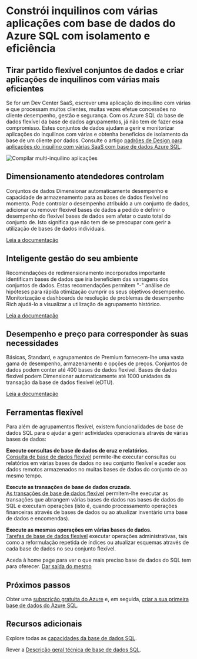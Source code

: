 <properties
   pageTitle="Base de dados Azure SQL constrói inquilinos com várias aplicações com isolamento e eficiência"
   description="Saiba como base de dados SQL constrói inquilinos com várias aplicações"
   keywords=""
   services="sql-database"
   documentationCenter=""
   authors="CarlRabeler"
   manager="jhubbard"
   editor=""/>

<tags
   ms.service="sql-database"
   ms.devlang="NA"
   ms.topic="article"
   ms.tgt_pltfrm="NA"
   ms.workload="data-management"
   ms.date="10/13/2016"
   ms.author="carlrab"/>

# <a name="builds-multi-tenant-apps-with-azure-sql-database-with-isolation-and-efficiency"></a>Constrói inquilinos com várias aplicações com base de dados do Azure SQL com isolamento e eficiência

## <a name="leverage-elastic-pools-and-build-more-efficient-multi-tenant-apps"></a>Tirar partido flexível conjuntos de dados e criar aplicações de inquilinos com várias mais eficientes

Se for um Dev Center SaaS, escrever uma aplicação do inquilino com várias e que processam muitos clientes, muitas vezes efetue concessões no cliente desempenho, gestão e segurança. Com os Azure SQL da base de dados flexível da base de dados agrupamentos, já não tem de fazer essa compromisso. Estes conjuntos de dados ajudam a gerir e monitorizar aplicações do inquilinos com várias e obtenha benefícios de isolamento da base de um cliente por dados. Consulte o artigo [padrões de Design para aplicações do inquilino com várias SaaS com base de dados Azure SQL](sql-database-design-patterns-multi-tenancy-saas-applications.md).

![Compilar multi-inquilino aplicações](./media/sql-database-build-multi-tenant-apps/sql-database-build-multi-tenant-apps.png)

## <a name="auto-scaling-you-control"></a>Dimensionamento atendedores controlam

Conjuntos de dados Dimensionar automaticamente desempenho e capacidade de armazenamento para as bases de dados flexível no momento. Pode controlar o desempenho atribuído a um conjunto de dados, adicionar ou remover flexível bases de dados a pedido e definir o desempenho do flexível bases de dados sem afetar o custo total do conjunto de. Isto significa que não tem de se preocupar com gerir a utilização de bases de dados individuais.

[Leia a documentação](sql-database-elastic-pool.md)

## <a name="intelligent-management-of-your-environment"></a>Inteligente gestão do seu ambiente

Recomendações de redimensionamento incorporados importante identificam bases de dados que iria beneficiem das vantagens dos conjuntos de dados. Estas recomendações permitem "-" análise de hipóteses para rápida otimização cumprir os seus objetivos desempenho. Monitorização e dashboards de resolução de problemas de desempenho Rich ajudá-lo a visualizar a utilização de agrupamento histórico.

[Leia a documentação](sql-database-elastic-pool-guidance.md)

## <a name="performance-and-price-to-meet-your-needs"></a>Desempenho e preço para corresponder às suas necessidades

Básicas, Standard, e agrupamentos de Premium fornecem-lhe uma vasta gama de desempenho, armazenamento e opções de preços. Conjuntos de dados podem conter até 400 bases de dados flexível. Bases de dados flexível podem Dimensionar automaticamente até 1000 unidades da transação da base de dados flexível (eDTU).

[Leia a documentação](https://azure.microsoft.com/pricing/details/sql-database/?b=16.50)

## <a name="elastic-tools"></a>Ferramentas flexível

Para além de agrupamentos flexível, existem funcionalidades de base de dados SQL para o ajudar a gerir actividades operacionais através de várias bases de dados:

**Execute consultas de base de dados de cruz e relatórios.**  
[Consulta de base de dados flexível](sql-database-elastic-query-overview.md) permite-lhe executar consultas ou relatórios em várias bases de dados no seu conjunto flexível e aceder aos dados remotos armazenados no muitas bases de dados do conjunto de ao mesmo tempo.

**Execute as transações de base de dados cruzada.**  
[As transações de base de dados flexível](sql-database-elastic-transactions-overview.md) permitem-lhe executar as transações que abrangem várias bases de dados nas bases de dados do SQL e executam operações (isto é, quando processamento operações financeiras através de bases de dados ou ao atualizar inventário uma base de dados e encomendas).

**Execute as mesmas operações em várias bases de dados.**  
[Tarefas de base de dados flexível](sql-database-elastic-jobs-overview.md) executar operações administrativas, tais como a reformulação repetida de índices ou atualizar esquemas através de cada base de dados no seu conjunto flexível.

Aceda à home page para ver o que mais preciso base de dados do SQL tem para oferecer.
[Dar saída do mesmo](https://azure.microsoft.com/services/sql-database/) 

## <a name="next-steps"></a>Próximos passos

Obter uma [subscrição gratuita do Azure](https://azure.microsoft.com/get-started/) e, em seguida, [criar a sua primeira base de dados do Azure SQL](sql-database-get-started.md).

## <a name="additional-resources"></a>Recursos adicionais

Explore todas as [capacidades da base de dados SQL](https://azure.microsoft.com/services/sql-database/).
 
Rever a [Descrição geral técnica de base de dados SQL](sql-database-technical-overview.md).  
